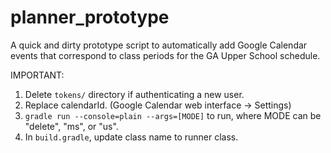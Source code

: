 # planner_prototype

A quick and dirty prototype script to automatically add Google Calendar events that correspond to class periods for the GA Upper School schedule.

IMPORTANT:
1. Delete `tokens/` directory if authenticating a new user.
2. Replace calendarId. (Google Calendar web interface -> Settings)
3. `gradle run --console=plain --args=[MODE]` to run, where MODE can be "delete", "ms", or "us".
4. In `build.gradle`, update class name to runner class.
